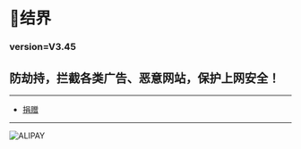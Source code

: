 # 🧿结界
### version=V3.45
## 防劫持，拦截各类广告、恶意网站，保护上网安全！
***
* [捐赠](https://gitee.com/coolapk-code_9527/border/raw/master/image/ALIPAY.jpg)
***
![ALIPAY](https://gitee.com/coolapk-code_9527/border/raw/master/image/ALIPAY.jpg)

